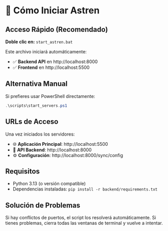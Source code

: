 # 🚀 Cómo Iniciar Astren

## Acceso Rápido (Recomendado)

**Doble clic en:** `start_astren.bat`

Este archivo iniciará automáticamente:
- ✅ **Backend API** en http://localhost:8000
- ✅ **Frontend** en http://localhost:5500

## Alternativa Manual

Si prefieres usar PowerShell directamente:

```powershell
.\scripts\start_servers.ps1
```

## URLs de Acceso

Una vez iniciados los servidores:

- 🌐 **Aplicación Principal**: http://localhost:5500
- 🔧 **API Backend**: http://localhost:8000
- ⚙️ **Configuración**: http://localhost:8000/sync/config

## Requisitos

- Python 3.13 (o versión compatible)
- Dependencias instaladas: `pip install -r backend/requirements.txt`

## Solución de Problemas

Si hay conflictos de puertos, el script los resolverá automáticamente.
Si tienes problemas, cierra todas las ventanas de terminal y vuelve a intentar. 
